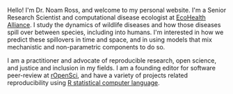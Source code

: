 Hello! I'm Dr. Noam Ross, and welcome to my personal website.  I'm a Senior
Research Scientist and computational disease ecologist at [EcoHealth
Alliance](https://www.ecohealthalliance.org). I study the dynamics of wildlife
diseases and how those diseases spill over between species, including into
humans.  I'm interested in how we predict these spillovers in time and space,
and in using models that mix mechanistic and non-parametric components to do so.

I am a practitioner and advocate of reproducible research, open science, and
justice and inclusion in my fields. I am a founding editor for software
peer-review at [rOpenSci](http://ropensci.org), and have a variety of projects
related reproducibility using [R statistical computer
language](https://www.r-project.org/).
